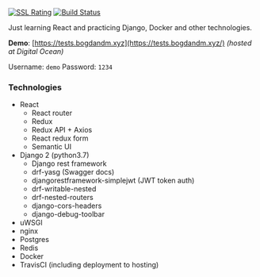 [![SSL Rating](https://sslbadge.org/?domain=tests.bogdandm.xyz)](https://www.ssllabs.com/ssltest/analyze.html?d=tests.bogdandm.xyz)
[![Build Status](https://travis-ci.org/bogdandm/tests_online.svg?branch=master)](https://travis-ci.org/bogdandm/tests_online)

Just learning React and practicing Django, Docker and other technologies.

**Demo**: [https://tests.bogdandm.xyz](https://tests.bogdandm.xyz/) *(hosted at Digital Ocean)*

Username: `demo` Password: `1234`

### Technologies
* React
    * React router
    * Redux
    * Redux API + Axios
    * React redux form
    * Semantic UI
* Django 2 (python3.7)
    * Django rest framework
    * drf-yasg (Swagger docs)
    * djangorestframework-simplejwt (JWT token auth)
    * drf-writable-nested
    * drf-nested-routers
    * django-cors-headers
    * django-debug-toolbar
* uWSGI
* nginx
* Postgres
* Redis
* Docker
* TravisCI (including deployment to hosting)